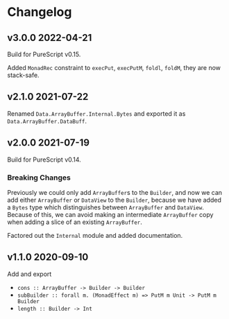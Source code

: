 # Changelog

## v3.0.0 2022-04-21

Build for PureScript v0.15.

Added `MonadRec` constraint to `execPut`, `execPutM`, `foldl`, `foldM`,
they are now stack-safe.

## v2.1.0 2021-07-22

Renamed `Data.ArrayBuffer.Internal.Bytes` and exported
it as `Data.ArrayBuffer.DataBuff`.

## v2.0.0 2021-07-19

Build for PureScript v0.14.

### Breaking Changes

Previously we could only add `ArrayBuffer`s to the `Builder`,
and now we can add either `ArrayBuffer` or `DataView` to the `Builder`,
because we have added a `Bytes` type which distinguishes between `ArrayBuffer`
and `DataView`. Because of this, we can avoid making an
intermediate `ArrayBuffer` copy when adding a slice of an existing `ArrayBuffer`.

Factored out the `Internal` module and added documentation.

## v1.1.0 2020-09-10

Add and export

* `cons :: ArrayBuffer -> Builder -> Builder`
* `subBuilder :: forall m. (MonadEffect m) => PutM m Unit -> PutM m Builder`
* `length :: Builder -> Int`
